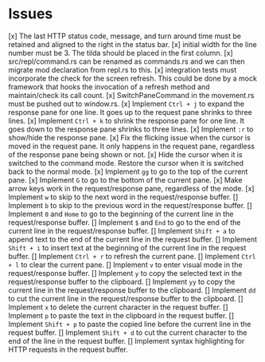 # Issues

[x] The last HTTP status code, message, and turn around time must be retained and aligned to the right in the status bar.
[x] initial width for the line number must be 3. The tilda should be placed in the first column.
[x] src/repl/command.rs can be renamed as commands.rs and we can then migrate mod declaration from repl.rs to this.
[x] integration tests must incorporate the check for the screen refresh. This could be done by a mock framework that hooks the invocation of a refresh method and maintain/check its call count.
[x] SwitchPaneCommand in the movement.rs must be pushed out to window.rs.
[x] Implement `Ctrl + j` to expand the response pane for one line. It goes up to the request pane shrinks to three lines.
[x] Implement `Ctrl + k` to shrink the response pane for one line. It goes down to the response pane shrinks to three lines.
[x] Implement `:r` to show/hide the response pane.
[x] Fix the flicking issue when the cursor is moved in the request pane. It only happens in the request pane, regardless of the response pane being shown or not.
[x] Hide the cursor when it is switched to the command mode. Restore the cursor when it is switched back to the normal mode.
[x] Implement `gg` to go to the top of the current pane.
[x] Implement `G` to go to the bottom of the current pane.
[x] Make arrow keys work in the request/response pane, regardless of the mode.
[x] Implement `w` to skip to the next word in the request/response buffer.
[] Implement `b` to skip to the previous word in the request/response buffer.
[] Implement `0` and `Home` to go to the beginning of the current line in the request/response buffer.
[] Implement `$` and `End` to go to the end of the current line in the request/response buffer.
[] Implement `Shift + a` to append text to the end of the current line in the request buffer.
[] Implement `Shift + i` to insert text at the beginning of the current line in the request buffer.
[] Implement `Ctrl + r` to refresh the current pane.
[] Implement `Ctrl + l` to clear the current pane.
[] Implement `v` to enter visual mode in the request/response buffer.
[] Implement `y` to copy the selected text in the request/response buffer to the clipboard.
[] Implement `yy` to copy the current line in the request/response buffer to the clipboard.
[] Implement `dd` to cut the current line in the request/response buffer to the clipboard.
[] Implement `x` to delete the current character in the request buffer.
[] Implement `p` to paste the text in the clipboard in the request buffer.
[] Implement `Shift + p` to paste the copied line before the current line in the request buffer.
[] Implement `Shift + d` to cut the current character to the end of the line in the request buffer.
[] Implement syntax highlighting for HTTP requests in the request buffer.